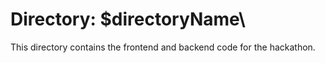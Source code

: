 # Directory: \$directoryName\

This directory contains the frontend and backend code for the hackathon.
